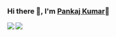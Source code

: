 ### Hi there 👋, I'm [Pankaj Kumar](https://pankajkarman.github.io)👋

<!--
**pankajkarman/pankajkarman** is a ✨ _special_ ✨ repository because its `README.md` (this file) appears on your GitHub profile.

Here are some ideas to get you started:

- 🔭 I’m currently working on ...
- 🌱 I’m currently learning ...
- 👯 I’m looking to collaborate on ...
- 🤔 I’m looking for help with ...
- 💬 Ask me about ...
- 📫 How to reach me: ...
- 😄 Pronouns: ...
- ⚡ Fun fact: ...
-->

<a href="http://yongyuan.name">
<img align="left" src="https://github-readme-stats.vercel.app/api?username=pankajkarman&count_private=true&show_icons=true" />
</a>
<a href="http://yongyuan.name">
<img align="left" src="https://github-readme-stats.vercel.app/api/top-langs/?username=pankajkarman&hide=html" />
</a>
